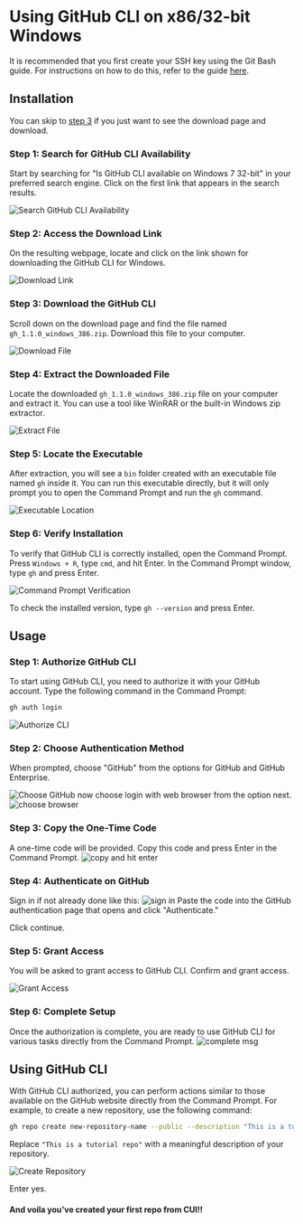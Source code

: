 
# Using GitHub CLI on x86/32-bit Windows

It is recommended that you first create your SSH key using the Git Bash guide. For instructions on how to do this, refer to the guide [here](https://docs.google.com/document/d/1DNwlGuI6MPxrOf48VGRHMZoxaiAJ3oghnN1wPOAx4nE/edit?usp=drivesdk).

## Installation

You can skip to [step 3](#step-3-access-the-download-link) if you just want to see the download page and download.

### Step 1: Search for GitHub CLI Availability

Start by searching for "Is GitHub CLI available on Windows 7 32-bit" in your preferred search engine. Click on the first link that appears in the search results.

![Search GitHub CLI Availability](images/install-1.PNG)

### Step 2: Access the Download Link

On the resulting webpage, locate and click on the link shown for downloading the GitHub CLI for Windows.

![Download Link](images/install-2.PNG)

### Step 3: Download the GitHub CLI

Scroll down on the download page and find the file named `gh_1.1.0_windows_386.zip`. Download this file to your computer.

![Download File](images/install-3.PNG)

### Step 4: Extract the Downloaded File

Locate the downloaded `gh_1.1.0_windows_386.zip` file on your computer and extract it. You can use a tool like WinRAR or the built-in Windows zip extractor.

![Extract File](images/install-4.PNG)

### Step 5: Locate the Executable

After extraction, you will see a `bin` folder created with an executable file named `gh` inside it. You can run this executable directly, but it will only prompt you to open the Command Prompt and run the `gh` command.

![Executable Location](images/install-5.PNG)

### Step 6: Verify Installation

To verify that GitHub CLI is correctly installed, open the Command Prompt. Press `Windows + R`, type `cmd`, and hit Enter. In the Command Prompt window, type `gh` and press Enter. 

![Command Prompt Verification](images/install-6.PNG)

To check the installed version, type `gh --version` and press Enter.


## Usage

### Step 1: Authorize GitHub CLI

To start using GitHub CLI, you need to authorize it with your GitHub account. Type the following command in the Command Prompt:

```cmd
gh auth login
```

![Authorize CLI](images/ssh-1.PNG)

### Step 2: Choose Authentication Method

When prompted, choose "GitHub" from the options for GitHub and GitHub Enterprise.

![Choose GitHub](images/authenticate-1.PNG)
now choose login with web browser from the option next.
![choose browser](authenticate-2.PNG)

### Step 3: Copy the One-Time Code

A one-time code will be provided. Copy this code and press Enter in the Command Prompt.
![copy and hit enter](images/authenticate-3.PNG)


### Step 4: Authenticate on GitHub

Sign in if not already done like this: 
![sign in](images/authenticate-4.PNG)
Paste the code into the GitHub authentication page that opens and click "Authenticate."

Click continue.

### Step 5: Grant Access

You will be asked to grant access to GitHub CLI. Confirm and grant access.

![Grant Access](images/authenticate-8.PNG)

### Step 6: Complete Setup

Once the authorization is complete, you are ready to use GitHub CLI for various tasks directly from the Command Prompt.
![complete msg](images/authenticate-9.PNG)


## Using GitHub CLI

With GitHub CLI authorized, you can perform actions similar to those available on the GitHub website directly from the Command Prompt. For example, to create a new repository, use the following command:

```bash
gh repo create new-repository-name --public --description "This is a tutorial repo"
```

Replace `"This is a tutorial repo"` with a meaningful description of your repository.

![Create Repository](images/use-1.PNG)

Enter yes.

#### And voila you've created your first repo from CUI!!
